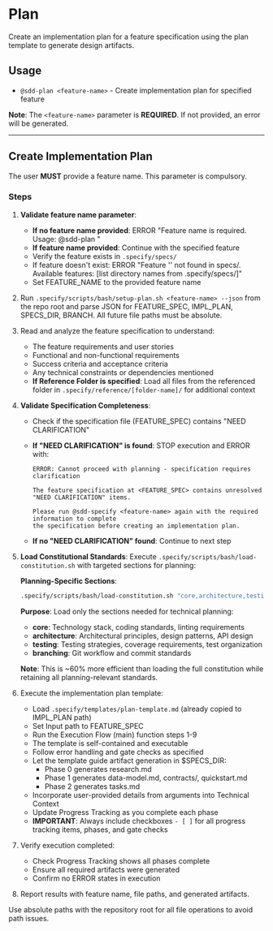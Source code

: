<!--
Copyright (c) Github Speckit
MIT License
-->

# Plan

Create an implementation plan for a feature specification using the plan template to generate design artifacts.

## Usage

- `@sdd-plan <feature-name>` - Create implementation plan for specified feature

**Note**: The `<feature-name>` parameter is **REQUIRED**. If not provided, an error will be generated.

---

## Create Implementation Plan

The user **MUST** provide a feature name. This parameter is compulsory.

### Steps

1. **Validate feature name parameter**:

   - **If no feature name provided**: ERROR "Feature name is required. Usage: @sdd-plan <feature-name>"
   - **If feature name provided**: Continue with the specified feature
   - Verify the feature exists in `.specify/specs/`
   - If feature doesn't exist: ERROR "Feature '<feature-name>' not found in specs/. Available features: [list directory names from .specify/specs/]"
   - Set FEATURE_NAME to the provided feature name

2. Run `.specify/scripts/bash/setup-plan.sh <feature-name> --json` from the repo root and parse JSON for FEATURE_SPEC, IMPL_PLAN, SPECS_DIR, BRANCH. All future file paths must be absolute.

3. Read and analyze the feature specification to understand:

   - The feature requirements and user stories
   - Functional and non-functional requirements
   - Success criteria and acceptance criteria
   - Any technical constraints or dependencies mentioned
   - **If Reference Folder is specified**: Load all files from the referenced folder in `.specify/reference/[folder-name]/` for additional context

4. **Validate Specification Completeness**:

   - Check if the specification file (FEATURE_SPEC) contains "NEED CLARIFICATION"
   - **If "NEED CLARIFICATION" is found**: STOP execution and ERROR with:

     ```
     ERROR: Cannot proceed with planning - specification requires clarification

     The feature specification at <FEATURE_SPEC> contains unresolved "NEED CLARIFICATION" items.

     Please run @sdd-specify <feature-name> again with the required information to complete
     the specification before creating an implementation plan.
     ```

   - **If no "NEED CLARIFICATION" found**: Continue to next step

5. **Load Constitutional Standards**: Execute `.specify/scripts/bash/load-constitution.sh` with targeted sections for planning:

   **Planning-Specific Sections**:

   ```bash
   .specify/scripts/bash/load-constitution.sh "core,architecture,testing,branching"
   ```

   **Purpose**: Load only the sections needed for technical planning:

   - **core**: Technology stack, coding standards, linting requirements
   - **architecture**: Architectural principles, design patterns, API design
   - **testing**: Testing strategies, coverage requirements, test organization
   - **branching**: Git workflow and commit standards

   **Note**: This is ~60% more efficient than loading the full constitution while retaining all planning-relevant standards.

6. Execute the implementation plan template:

   - Load `.specify/templates/plan-template.md` (already copied to IMPL_PLAN path)
   - Set Input path to FEATURE_SPEC
   - Run the Execution Flow (main) function steps 1-9
   - The template is self-contained and executable
   - Follow error handling and gate checks as specified
   - Let the template guide artifact generation in $SPECS_DIR:
     - Phase 0 generates research.md
     - Phase 1 generates data-model.md, contracts/, quickstart.md
     - Phase 2 generates tasks.md
   - Incorporate user-provided details from arguments into Technical Context
   - Update Progress Tracking as you complete each phase
   - **IMPORTANT**: Always include checkboxes `- [ ]` for all progress tracking items, phases, and gate checks

7. Verify execution completed:

   - Check Progress Tracking shows all phases complete
   - Ensure all required artifacts were generated
   - Confirm no ERROR states in execution

8. Report results with feature name, file paths, and generated artifacts.

Use absolute paths with the repository root for all file operations to avoid path issues.
